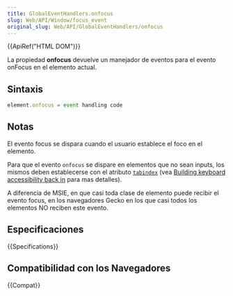 ```yaml
---
title: GlobalEventHandlers.onfocus
slug: Web/API/Window/focus_event
original_slug: Web/API/GlobalEventHandlers/onfocus
---
```


{{ApiRef("HTML DOM")}}

La propiedad **onfocus** devuelve un manejador de eventos para el evento onFocus en el elemento actual.

## Sintaxis

```js
element.onfocus = event handling code
```

## Notas

El evento focus se dispara cuando el usuario establece el foco en el elemento.

Para que el evento `onfocus` se dispare en elementos que no sean inputs, los mismos deben establecerse con el atributo [`tabindex`](/es/docs/Web/HTML/Global_attributes#tabindex) (vea [Building keyboard accessibility back in](/es/docs/Learn/Accessibility/HTML#Building_keyboard_accessibility_back_in) para mas detalles).

A diferencia de MSIE, en que casi toda clase de elemento puede recibir el evento focus, en los navegadores Gecko en los que casi todos los elementos NO reciben este evento.

## Especificaciones

{{Specifications}}

## Compatibilidad con los Navegadores

{{Compat}}
